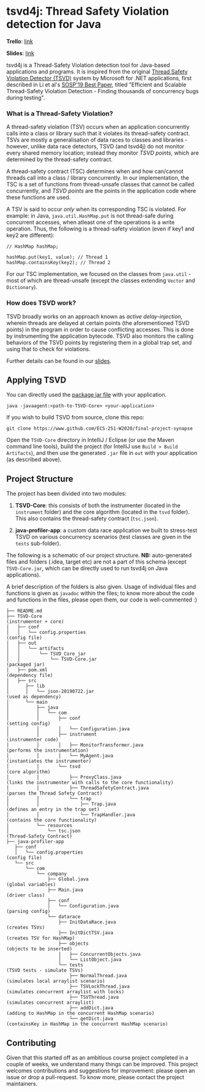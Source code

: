 # tsvd4j: Thread Safety Violation detection for Java

**Trello**: [link](https://trello.com/b/UcUVXC8C/ecs251-synapse)

**Slides**: [link](https://docs.google.com/presentation/d/1SkQxILhSvI8lSgbs36Hn3DgG-Ot8Ey2qLZS7KThloS0/edit?usp=sharing)

tsvd4j is a Thread-Safety Violation detection tool for Java-based applications and programs. It is inspired from the original [Thread Safety Violation Detector (TSVD)](https://github.com/microsoft/tsvd) system by Microsoft for .NET applications, first described in Li et al's [SOSP'19 Best Paper](https://www.microsoft.com/en-us/research/uploads/prod/2019/09/sosp19-final193.pdf), titled "Efficient and Scalable Thread-Safety Violation Detection - Finding thousands of concurrency bugs during testing".

### What is a Thread-Safety Violation?

A thread-safety violation (TSV) occurs when an application concurrently calls into a class or library such that it violates its thread-safety contract. TSVs are mostly a generalisation of data races to classes and libraries - however, unlike data race detectors, TSVD (and tsvd4j) do not monitor every shared memory location; instead they monitor *TSVD points*, which are determined by the thread-safety contract.

A thread-safety contract (TSC) determines when and how can/cannot threads call into a class / library concurrently. In our implementation, the TSC is a set of functions from thread-unsafe classes that cannot be called concurrently, and *TSVD points* are the points in the application code where these functions are used. 

A TSV is said to occur *only* when its corresponding TSC is violated. For example: in Java, `java.util.HashMap.put` is not thread-safe during concurrent accesses, when atleast one of the operations is a write operation. Thus, the following is a thread-safety violation (even if key1 and key2 are different):

```
// HashMap hashMap;

hashMap.put(key1, value); // Thread 1
hashMap.containsKey(key2); // Thread 2
```

For our TSC implementation, we focused on the classes from `java.util` - most of which are thread-unsafe (except the classes extending `Vector` and `Dictionary`).

### How does TSVD work?

TSVD broadly works on an approach known as *active delay-injection*, wherein threads are delayed at certain points (the aforementioned TSVD points) in the program in order to cause conflicting accesses. This is done by instrumenting the application bytecode. TSVD also monitors the calling behaviors of the TSVD points by registering them in a global trap set, and using that to check for violations. 

Further details can be found in our [slides](https://docs.google.com/presentation/d/1SkQxILhSvI8lSgbs36Hn3DgG-Ot8Ey2qLZS7KThloS0/edit?usp=sharing).

## Applying TSVD

You can directly used the [package jar file](TSVD-Core/out/artifacts/TSVD_Core_jar/TSVD-Core.jar) with your application.

```
java -javaagent:<path-to-TSVD-Core> <your-application>
```

If you wish to build TSVD from source, clone this repo:

```
git clone https://www.github.com/ECS-251-W2020/final-project-synapse
```

Open the `TSVD-Core` directory in IntelliJ / Eclipse (or use the Maven command line tools), build the project (for IntelliJ use `Build > Build Artifacts`), and then use the generated `.jar` file in `out` with your application (as described above).

## Project Structure

The project has been divided into two modules:

1. **TSVD-Core**: this consists of both the instrumenter (located in the `instrument` folder) and the core algorithm (located in the `tsvd` folder). This also contains the thread-safety contract (`tsc.json`).

2. **java-profiler-app**: a custom data race application we built to stress-test TSVD on various concurrency scenarios (test classes are given in the `tests` sub-folder).

The following is a schematic of our project structure. **NB:** auto-generated files and folders (.idea, target etc) are not a part of this schema (except `TSVD-Core.jar`, which can be directly used to run tsvd4j on Java applications). 

A brief description of the folders is also given. Usage of individual files and functions is given as `javadoc` within the files; to know more about the code and functions in the files, please open them, our code is well-commented :)

```
├── README.md
├── TSVD-Core 																	(instrumenter + core)
│   ├── conf
│   │   └── config.properties 													(config file)
│   ├── out
│   │   └── artifacts
│   │       └── TSVD_Core_jar
│   │           └── TSVD-Core.jar 												(packaged jar)
│   ├── pom.xml 																(dependency file)
│   ├── src
│      ├── lib
│      │   └── json-20190722.jar 												(used as dependency)
│      └── main
│          ├── java
│          │   └── com
│          │       ├── conf 													(setting config)
│          │       │   └── Configuration.java
│          │       ├── instrument 												(instrumenter code)
│          │       │   ├── MonitorTransformer.java 								(performs the instrumentation)
│          │       │   └── MyAgent.java 										(instantiates the instrumenter)
│          │       └── tsvd 													(core algorithm)
│          │           ├── ProxyClass.java 										(links the instrumenter with calls to the core functionality)
│          │           ├── ThreadSafetyContract.java 							(parses the Thread Safety Contract)
│          │           └── trap
│          │               ├── Trap.java 										(defines an entry in the trap set)
│          │               └── TrapHandler.java 								(contains the core functionality)
│          └── resources
│              └── tsc.json 													(Thread-Safety Contract)
├── java-profiler-app
   ├── conf
   │   └── config.properties 													(config file)
   └── src
       └── com
           └── company
               ├── Global.java 													(global variables)
               ├── Main.java 													(driver class)
               ├── conf
               │   └── Configuration.java 										(parsing config)
               └── datarace
                   ├── InitDataRace.java 										(creates TSVs)
                   ├── InitDictTSV.java 										(creates TSV for HashMap)
                   ├── objects 													(objects to be inserted)
                   │   ├── ConcurrentObjects.java
                   │   └── ListObject.java
                   └── tests 													(TSVD tests - simulate TSVs)
                       ├── NormalThread.java 									(simulates local arraylist scenario)
                       ├── TSVLockThread.java 									(simulates concurrent arraylist with locks)
                       ├── TSVThread.java 										(simulates concurrent arraylist)
                       ├── addDict.java 										(adding to HashMap in the concurrent HashMap scenario)
                       └── getDict.java 										(containsKey in HashMap in the concurrent HashMap scenario)
```


## Contributing

Given that this started off as an ambitious course project completed in a couple of weeks, we understand many things can be improved. This project welcomes contributions and suggestions for improvement: please open an issue or drop a pull-request. To know more, please contact the project maintainers.
